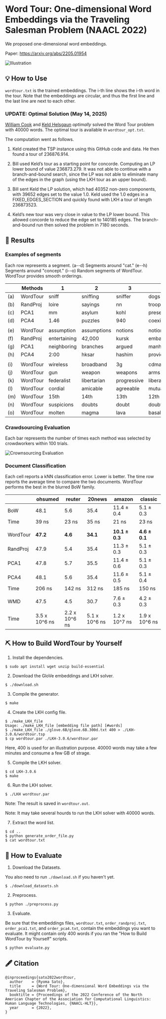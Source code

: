 # Word Tour: One-dimensional Word Embeddings via the Traveling Salesman Problem (NAACL 2022)

We proposed one-dimensional word embeddings.

Paper: https://arxiv.org/abs/2205.01954

![Illustration](./imgs/illust.png)

## 💡 How to Use

`wordtour.txt` is the trained embeddings. The i-th line shows the i-th word in the tour. Note that the embeddings are circular, and thus the first line and the last line are next to each other.

### UPDATE: Optimal Solution (May 14, 2025)

[William Cook](https://www.math.uwaterloo.ca/~bico/) and [Keld Helsgaun](http://webhotel4.ruc.dk/~keld/) _optimally_ solved the Word Tour problem with 40000 words. The optimal tour is available in `wordtour_opt.txt`.

The computation went as follows.

1. Keld created the TSP instance using this GitHub code and data. He
   then found a tour of 236876.914.

2. Bill used Keld’s tour as a starting point for concorde. Computing an LP
   lower bound of value 236873.279. It was not able to continue with a
   branch-and-bound search, since the LP was not able to eliminate many
   of the edges in the graph (using the LKH tour as an upper bound).

3. Bill sent Keld the LP solution, which had 40352 non-zero components,
   with 39652 edges set to the value 1.0. Keld used the 1.0 edges in a
   FIXED_EDGES_SECTION and quickly found with LKH a tour of length 236873523.

4. Keld’s new tour was very close in value to the LP lower bound. This allowed
   concorde to reduce the edge set to 140185 edges. The branch-and-bound run
   then solved the problem in 7180 seconds.

## 📝 Results

### Examples of segments

Each row represents a segment. (a--d) Segments around "cat." (e--h) Segments around "concept." (i--o) Random segments of WordTour. WordTour provides smooth orderings.

|     | Methods  | 1            | 2           | 3           | 4             | 5            | 6             | 7          | 8           | 9           | 10           | 11            |
| --- | -------- | ------------ | ----------- | ----------- | ------------- | ------------ | ------------- | ---------- | ----------- | ----------- | ------------ | ------------- |
| (a) | WordTour | sniff        | sniffing    | sniffer     | dogs          | dog          | cat           | cats       | pets        | pet         | stray        | errant        |
| (b) | RandProj | loire        | sayings     | nn          | trooper       | referendum   | cat           | exceeded   | traces      | freestyle   | mirrored     | bloomberg     |
| (c) | PCA1     | mm           | asylum      | kohl        | presents      | expressed    | cat           | sichuan    | denmark     | counted     | corporations | hewitt        |
| (d) | PCA4     | 1.46         | puzzles     | 940         | coexist       | locations    | cat           | att        | winners     | perth       | colgate      | sohail        |
|     |          |              |             |             |               |              |               |            |             |             |              |               |
| (e) | WordTour | assumption   | assumptions | notions     | notion        | idea         | concept       | concepts   | ideas       | thoughts    | feelings     | emotions      |
| (f) | RandProj | entertaining | 42,000      | kursk       | embarrassment | ingrained    | concept       | berezovsky | cg          | guillen     | excerpts     | roofs         |
| (g) | PCA1     | neighboring  | branches    | argued      | manhattan     | 1998         | concept       | share      | pending     | response    | airlines     | fort          |
| (h) | PCA4     | 2:00         | hksar       | hashim      | provider      | straining    | concept       | inducing   | fightback   | unsettled   | bavaria      | sign          |
|     |          |              |             |             |               |              |               |            |             |             |              |               |
| (i) | WordTour | wireless     | broadband   | 3g          | cdma          | gsm          | handset       | handsets   | smartphones | smartphone  | blackberry   | tablet        |
| (j) | WordTour | gun          | weapon      | weapons     | arms          | arm          | leg           | legs       | limbs       | limb        | prosthetic   | make-up       |
| (k) | WordTour | federalist   | libertarian | progressive | liberal       | conservative | conservatives | liberals   | democrats   | republicans | gop          | republican    |
| (l) | WordTour | cordial      | amicable    | agreeable   | mutually      | beneficial   | detrimental   | harmful    | destructive | disruptive  | behaviour    | behavior      |
| (m) | WordTour | 15th         | 14th        | 13th        | 12th          | 10th         | 11th          | 9th        | 8th         | 7th         | 6th          | 5th           |
| (n) | WordTour | suspicions   | doubts      | doubt       | doubted       | doubting     | doubters      | skeptics   | skeptic     | believer    | believers    | adherents     |
| (o) | WordTour | molten       | magma       | lava        | basalt        | sandstone    | limestone     | granite    | marble      | slab        | slabs        | prefabricated |

### Crawdsourcing Evaluation

Each bar represents the number of times each method was selected by crowdworkers within 100 trials.

![Crownsourcing Evaluation](./imgs/user_study.png)

### Document Classification

Each cell reports a kNN classification error. Lower is better. The time row reports the average time to compare the two documents. WordTour performs the best in the blurred BoW family.

|          | ohsumed       | reuter        | 20news        | amazon         | classic       |
| -------- | ------------- | ------------- | ------------- | -------------- | ------------- |
| BoW      | 48.1          | 5.6           | 35.4          | 11.4 ± 0.4     | 5.1 ± 0.3     |
| Time     | 39 ns         | 23 ns         | 35 ns         | 21 ns          | 23 ns         |
|          |               |               |               |                |               |
| WordTour | **47.2**      | **4.6**       | **34.1**      | **10.1 ± 0.3** | **4.6 ± 0.1** |
| RandProj | 47.9          | 5.4           | 35.4          | 11.3 ± 0.3     | 5.1 ± 0.3     |
| PCA1     | 47.8          | 5.7           | 35.5          | 11.4 ± 0.6     | 5.1 ± 0.3     |
| PCA4     | 48.1          | 5.6           | 35.4          | 11.6 ± 0.5     | 5.1 ± 0.4     |
| Time     | 206 ns        | 142 ns        | 312 ns        | 185 ns         | 150 ns        |
|          |               |               |               |                |               |
| WMD      | 47.5          | 4.5           | 30.7          | 7.6 ± 0.3      | 4.2 ± 0.3     |
| Time     | 3.5 x 10^6 ns | 2.2 x 10^6 ns | 5.1 x 10^6 ns | 1.2 x 10^7 ns  | 1.9 x 10^6 ns |

## ⛏️ How to Build WordTour by Yourself

1. Install the dependencies.

```
$ sudo apt install wget unzip build-essential
```

2. Download the GloVe embeddings and LKH solver.

```
$ ./download.sh
```

3. Compile the generator.

```
$ make
```

4. Create the LKH config file.

```
$ ./make_LKH_file
Usage: ./make_LKH_file [embedding file path] [#words]
$ ./make_LKH_file ./glove.6B/glove.6B.300d.txt 400 > ./LKH-3.0.6/wordtour.tsp
$ cp wordtour.par ./LKH-3.0.6/wordtour.par
```

Here, 400 is used for an illustration purpose. 40000 words may take a few minutes and consume a few GB of strage.

5. Compile the LKH solver.

```
$ cd LKH-3.0.6
$ make
```

6. Run the LKH solver.

```
$ ./LKH wordtour.par
```

Note: The result is saved in `wordtour.out`.

Note: It may take several hourds to run the LKH solver with 40000 words.

7. Extract the word list.

```
$ cd ..
$ python generate_order_file.py
$ cat wordtour.txt
```

## 🧪 How to Evaluate

1. Download the Datasets.

You also need to run `./download.sh` if you haven't yet.

```
$ ./download_datasets.sh
```

2. Preprocess.

```
$ python ./preprocess.py
```

3. Evaluate.

Be sure that the embeddings files, `wordtour.txt`, `order_randproj.txt`, `order_pca1.txt`, and `order_pca4.txt`, contain the embeddings you want to evaluate. It might contain only 400 words if you ran the "How to Build WordTour by Yourself" scripts.

```
$ python evaluate.py
```

## 🖋️ Citation

```
@inproceedings{sato2022wordtour,
  author    = {Ryoma Sato},
  title     = {Word Tour: One-dimensional Word Embeddings via the Traveling Salesman Problem},
  booktitle = {Proceedings of the 2022 Conference of the North American Chapter of the Association for Computational Linguistics: Human Language Technologies, {NAACL-HLT}},
  year      = {2022},
}
```
